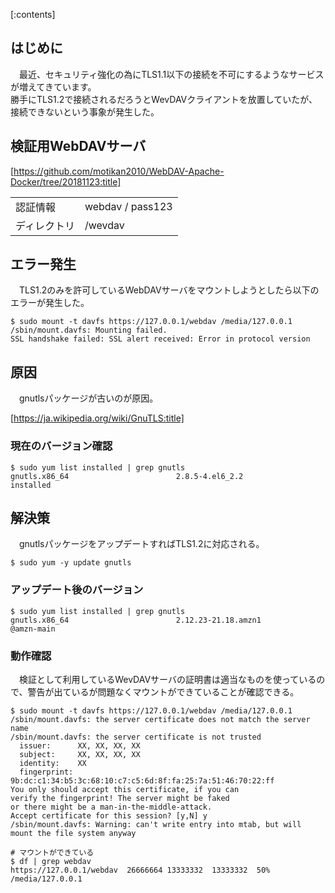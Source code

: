 <div class="contents-box">
  <p>[:contents]</p>
</div>

## はじめに

　最近、セキュリティ強化の為にTLS1.1以下の接続を不可にするようなサービスが増えてきています。  
勝手にTLS1.2で接続されるだろうとWevDAVクライアントを放置していたが、接続できないという事象が発生した。
 
## 検証用WebDAVサーバ

[https://github.com/motikan2010/WebDAV-Apache-Docker/tree/20181123:title]  

| | |
|-|-|
| 認証情報 | webdav / pass123 |
| ディレクトリ | /wevdav |

## エラー発生

　TLS1.2のみを許可しているWebDAVサーバをマウントしようとしたら以下のエラーが発生した。
```
$ sudo mount -t davfs https://127.0.0.1/webdav /media/127.0.0.1
/sbin/mount.davfs: Mounting failed.
SSL handshake failed: SSL alert received: Error in protocol version
```

## 原因

　gnutlsパッケージが古いのが原因。

[https://ja.wikipedia.org/wiki/GnuTLS:title]  

### 現在のバージョン確認

```
$ sudo yum list installed | grep gnutls
gnutls.x86_64                        2.8.5-4.el6_2.2               installed
```

## 解決策

　gnutlsパッケージをアップデートすればTLS1.2に対応される。

```
$ sudo yum -y update gnutls
```

### アップデート後のバージョン

```
$ sudo yum list installed | grep gnutls
gnutls.x86_64                        2.12.23-21.18.amzn1           @amzn-main
```

### 動作確認

　検証として利用しているWevDAVサーバの証明書は適当なものを使っているので、警告が出ているが問題なくマウントができていることが確認できる。
```
$ sudo mount -t davfs https://127.0.0.1/webdav /media/127.0.0.1
/sbin/mount.davfs: the server certificate does not match the server name
/sbin/mount.davfs: the server certificate is not trusted
  issuer:      XX, XX, XX, XX
  subject:     XX, XX, XX, XX
  identity:    XX
  fingerprint: 9b:dc:c1:34:b5:3c:68:10:c7:c5:6d:8f:fa:25:7a:51:46:70:22:ff
You only should accept this certificate, if you can
verify the fingerprint! The server might be faked
or there might be a man-in-the-middle-attack.
Accept certificate for this session? [y,N] y
/sbin/mount.davfs: Warning: can't write entry into mtab, but will mount the file system anyway

# マウントができている
$ df | grep webdav
https://127.0.0.1/webdav  26666664 13333332  13333332  50% /media/127.0.0.1
```


